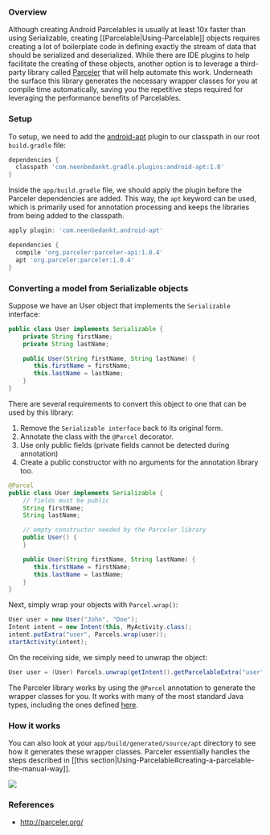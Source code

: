 ### Overview

Although creating Android Parcelables is usually at least 10x faster than using Serializable, creating [[Parcelable|Using-Parcelable]] objects requires creating a lot of boilerplate code in defining exactly the stream of data that should be serialized and deserialized.  While there are IDE plugins to help facilitate the creating of these objects, another option is to leverage a third-party library called [Parceler](https://parceler.org) that will help automate this work.   Underneath the surface this library generates the necessary wrapper classes for you at compile time automatically, saving you the repetitive steps required for leveraging the performance benefits of Parcelables.

### Setup

To setup, we need to add the [android-apt](https://bitbucket.org/hvisser/android-apt) plugin to our classpath in our root `build.gradle` file:

```gradle
dependencies {
  classpath 'com.neenbedankt.gradle.plugins:android-apt:1.8'
}
```

Inside the `app/build.gradle` file, we should apply the plugin before the Parceler dependencies are added.  This way, the `apt` keyword can be used, which is primarily used for annotation processing and keeps the libraries from being added to the classpath.

```gradle
apply plugin: 'com.neenbedankt.android-apt'

dependencies {
  compile 'org.parceler:parceler-api:1.0.4'
  apt 'org.parceler:parceler:1.0.4'
}
```

### Converting a model from Serializable objects

Suppose we have an User object that implements the `Serializable` interface:

```java
public class User implements Serializable {
    private String firstName;
    private String lastName;

    public User(String firstName, String lastName) {
       this.firstName = firstName;
       this.lastName = lastName;
    }
}
```

There are several requirements to convert this object to one that can be used by this library:

1. Remove the `Serializable interface` back to its original form.
2. Annotate the class with the `@Parcel` decorator.  
3. Use only public fields (private fields cannot be detected during annotation)
4. Create a public constructor with no arguments for the annotation library too.

```java
@Parcel
public class User implements Serializable {
    // fields must be public
    String firstName;
    String lastName;

    // empty constructor needed by the Parceler library 
    public User() {
    }

    public User(String firstName, String lastName) {
       this.firstName = firstName;
       this.lastName = lastName;
    }
}
```

Next, simply wrap your objects with `Parcel.wrap()`:

```java
User user = new User("John", "Doe");
Intent intent = new Intent(this, MyActivity.class);
intent.putExtra("user", Parcels.wrap(user));
startActivity(intent);
```

On the receiving side, we simply need to unwrap the object:

```java
User user = (User) Parcels.unwrap(getIntent().getParcelableExtra("user"));
```

The Parceler library works by using the `@Parcel` annotation to generate the wrapper classes for you.  It works with many of the most standard Java types, including the ones defined [here](https://github.com/johncarl81/parceler#parcel-attribute-types).

### How it works

You can also look at your `app/build/generated/source/apt` directory to see how it generates these wrapper classes.  Parceler essentially handles the steps described in [[this section|Using-Parcelable#creating-a-parcelable-the-manual-way]].

<img src="http://imgur.com/6cR07Ae.png"/> 

### References

* <http://parceler.org/>
